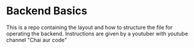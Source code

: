 # Backend Basics

This is a repo containing the layout and how to structure the file for operating the backend.
Instructions are given by a youtuber with youtube channel "Chai aur code"

